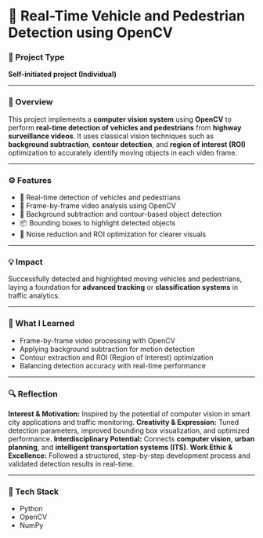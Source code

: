 # 🚗 Real-Time Vehicle and Pedestrian Detection using OpenCV

### 📌 Project Type

**Self-initiated project (Individual)**

---

### 🚀 Overview

This project implements a **computer vision system** using **OpenCV** to perform **real-time detection of vehicles and pedestrians** from **highway surveillance videos**.
It uses classical vision techniques such as **background subtraction**, **contour detection**, and **region of interest (ROI)** optimization to accurately identify moving objects in each video frame.

---

### ⚙️ Features

* 🎥 Real-time detection of vehicles and pedestrians
* 🧠 Frame-by-frame video analysis using OpenCV
* 🧩 Background subtraction and contour-based object detection
* 📦 Bounding boxes to highlight detected objects
* 🎨 Noise reduction and ROI optimization for clearer visuals

---

### 💡 Impact

Successfully detected and highlighted moving vehicles and pedestrians, laying a foundation for **advanced tracking** or **classification systems** in traffic analytics.

---

### 🧩 What I Learned

* Frame-by-frame video processing with OpenCV
* Applying background subtraction for motion detection
* Contour extraction and ROI (Region of Interest) optimization
* Balancing detection accuracy with real-time performance

---

### 🔍 Reflection

**Interest & Motivation:** Inspired by the potential of computer vision in smart city applications and traffic monitoring.
**Creativity & Expression:** Tuned detection parameters, improved bounding box visualization, and optimized performance.
**Interdisciplinary Potential:** Connects **computer vision**, **urban planning**, and **intelligent transportation systems (ITS)**.
**Work Ethic & Excellence:** Followed a structured, step-by-step development process and validated detection results in real-time.

---

### 🧰 Tech Stack

* Python
* OpenCV
* NumPy


